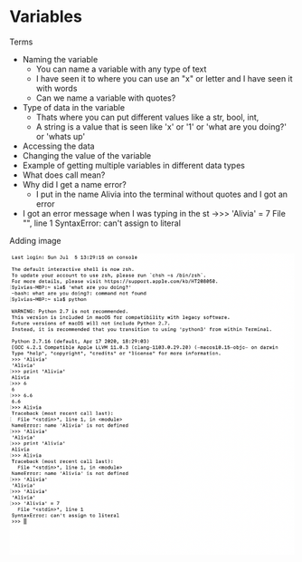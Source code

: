 # Variables 

Terms
- Naming the variable 
  - You can name a variable with any type of text 
  - I have seen it to where you can use an "x" or letter and I have seen it with words 
  - Can we name a variable with quotes?
- Type of data in the variable
  - Thats where you can put different values like a str, bool, int, 
  - A string is a value that is seen like 'x' or '1' or 'what are you doing?' or 'whats up'
- Accessing the data 
- Changing the value of the variable 
- Example of getting multiple variables in different data types 
- What does call mean?
- Why did I get a name error?
  - I put in the name Alivia into the terminal without quotes and I got an error 
- I got an error message when I was typing in the st
  ->>> 'Alivia' = 7
  File "<stdin>", line 1
SyntaxError: can't assign to literal

Adding image

![alt text](https://github.com/rashadwest/rashadwest.github.io/blob/master/Screen%20Shot%202020-07-07%20at%2011.53.25%20AM.png)
